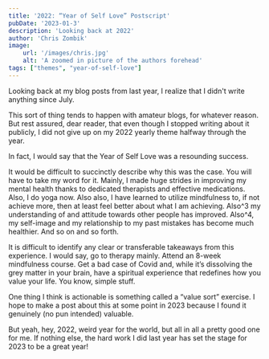```yaml
---
title: '2022: “Year of Self Love” Postscript'
pubDate: '2023-01-3'
description: 'Looking back at 2022'
author: 'Chris Zombik'
image:
    url: '/images/chris.jpg'
    alt: 'A zoomed in picture of the authors forehead'
tags: ["themes", "year-of-self-love"]
---
```


Looking back at my blog posts from last year, I realize that I didn't write anything since July.

This sort of thing tends to happen with amateur blogs, for whatever reason. But rest assured, dear reader, that even though I stopped writing about it publicly, I did not give up on my 2022 yearly theme halfway through the year.

In fact, I would say that the Year of Self Love was a resounding success.

It would be difficult to succinctly describe why this was the case. You will have to take my word for it. Mainly, I made huge strides in improving my mental health thanks to dedicated therapists and effective medications. Also, I do yoga now. Also also, I have learned to utilize mindfulness to, if not achieve more, then at least feel better about what I am achieving. Also^3 my understanding of and attitude towards other people has improved. Also^4, my self-image and my relationship to my past mistakes has become much healthier. And so on and so forth.

It is difficult to identify any clear or transferable takeaways from this experience. I would say, go to therapy mainly. Attend an 8-week mindfulness course. Get a bad case of Covid and, while it’s dissolving the grey matter in your brain, have a spiritual experience that redefines how you value your life. You know, simple stuff.

One thing I think is actionable is something called a “value sort” exercise. I hope to make a post about this at some point in 2023 because I found it genuinely (no pun intended) valuable.

But yeah, hey, 2022, weird year for the world, but all in all a pretty good one for me. If nothing else, the hard work I did last year has set the stage for 2023 to be a great year!